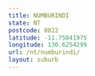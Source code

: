 ```yaml
---
title: NUMBURINDI
state: NT
postcode: 0822
latitude: -11.75841975
longitude: 130.6254299
url: /nt/numburindi/
layout: suburb
---
```

